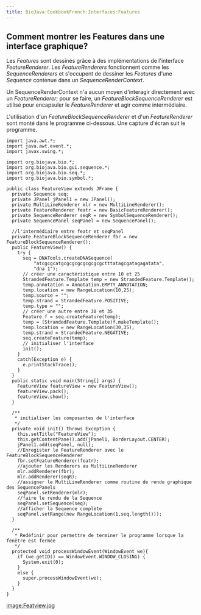 ```yaml
---
title: BioJava:CookbookFrench:Interfaces:Features
---
```


Comment montrer les Features dans une interface graphique?
----------------------------------------------------------

Les *Features* sont dessinés grâce à des implémentations de l'interface
*FeatureRenderer*. Les *FeatureRenderers* fonctionnent comme les
*SequenceRenderers* et s'occupent de dessiner les *Features* d'une
*Sequence* contenue dans un *SequenceRenderContext*.

Un SequenceRenderContext n'a aucun moyen d'interagir directement avec un
*FeatureRenderer*; pour se faire, un *FeatureBlockSequenceRenderer* est
utilisé pour encapsuler le *FeatureRenderer* et agir comme
intermédiaire.

L'utilisation d'un *FeatureBlockSequenceRenderer* et d'un
*FeatureRenderer* sont monté dans le programme ci-dessous. Une capture
d'écran suit le programme.

    import java.awt.*;
    import java.awt.event.*;
    import javax.swing.*;

    import org.biojava.bio.*;
    import org.biojava.bio.gui.sequence.*;
    import org.biojava.bio.seq.*;
    import org.biojava.bio.symbol.*;

    public class FeatureView extends JFrame {
      private Sequence seq;
      private JPanel jPanel1 = new JPanel();
      private MultiLineRenderer mlr = new MultiLineRenderer();
      private FeatureRenderer featr = new BasicFeatureRenderer();
      private SequenceRenderer seqR = new SymbolSequenceRenderer();
      private SequencePanel seqPanel = new SequencePanel();
      
      //l'intermédiaire entre featr et seqPanel
      private FeatureBlockSequenceRenderer fbr = new FeatureBlockSequenceRenderer();
      public FeatureView() {
        try {
          seq = DNATools.createDNASequence(
              "atcgcgcatgcgcgcgcgcgcgcgctttatagcgatagagatata",
              "dna 1");
          // créer une caractéristique entre 10 et 25
          StrandedFeature.Template temp = new StrandedFeature.Template();
          temp.annotation = Annotation.EMPTY_ANNOTATION;
          temp.location = new RangeLocation(10,25);
          temp.source = "";
          temp.strand = StrandedFeature.POSITIVE;
          temp.type = "";
          // créer une autre entre 30 et 35
          Feature f = seq.createFeature(temp);
          temp = (StrandedFeature.Template)f.makeTemplate();
          temp.location = new RangeLocation(30,35);
          temp.strand = StrandedFeature.NEGATIVE;
          seq.createFeature(temp);
          // initialiser l'interface
          init();
        }
        catch(Exception e) {
          e.printStackTrace();
        }
      }
      public static void main(String[] args) {
        FeatureView featureView = new FeatureView();
        featureView.pack();
        featureView.show();
      }
      
      /**
       * initialiser les composantes de l'interface
       */
      private void init() throws Exception {
        this.setTitle("FeatureView");
        this.getContentPane().add(jPanel1, BorderLayout.CENTER);
        jPanel1.add(seqPanel, null);
        //Enregister le FeatureRenderer avec le FeatureBlockSequenceRenderer
        fbr.setFeatureRenderer(featr);
        //ajouter les Renderers au MultiLineRenderer
        mlr.addRenderer(fbr);
        mlr.addRenderer(seqR);
        //assigner le MultiLineRenderer comme routine de rendu graphique des SequencePanels
        seqPanel.setRenderer(mlr);
        //faire le rendu de la Sequence
        seqPanel.setSequence(seq);
        //afficher la Sequence complète
        seqPanel.setRange(new RangeLocation(1,seq.length()));
      }
      
      /**
       * Redéfinir pour permettre de terminer le programme lorsque la fenêtre est fermée
       */
      protected void processWindowEvent(WindowEvent we){
        if (we.getID() == WindowEvent.WINDOW_CLOSING) {
          System.exit(0);
        }
        else {
          super.processWindowEvent(we);
        }
      }
    }

<image:Featview.jpg>
